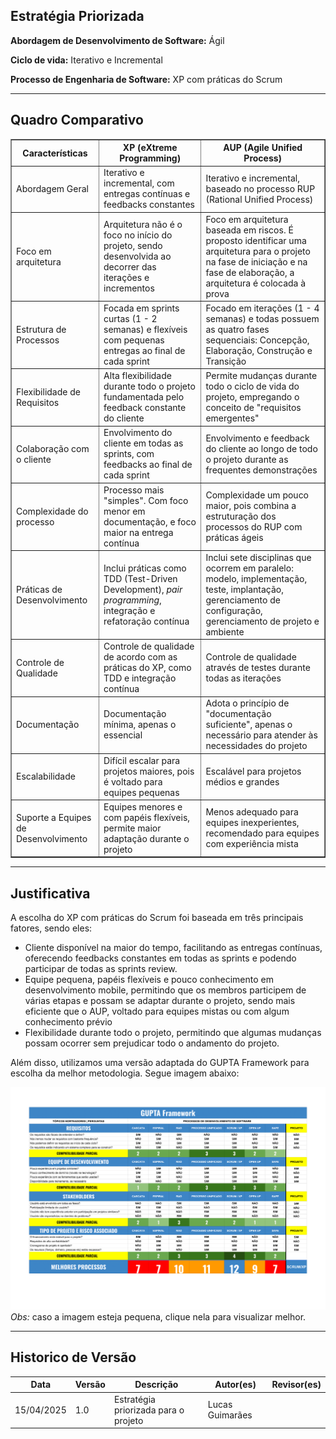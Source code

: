 ## Estratégia Priorizada

**Abordagem de Desenvolvimento de Software:** Ágil

**Ciclo de vida:** Iterativo e Incremental 

**Processo de Engenharia de Software:** XP com práticas do Scrum

---
## Quadro Comparativo 

<table border="1" cellspacing="0" cellpadding="4">
  <thead>
    <tr>
      <th style="text-align: center;">Características</th>
      <th style="text-align: center;">XP (eXtreme Programming)</th>
      <th style="text-align: center;">AUP (Agile Unified Process)</th>
    </tr>
  </thead>
  <tbody>
    <tr>
      <td>Abordagem Geral</td>
      <td>Iterativo e incremental, com entregas contínuas e feedbacks constantes</td>
      <td>Iterativo e incremental, baseado no processo RUP (Rational Unified Process)</td>
    </tr>
    <tr>
      <td>Foco em arquitetura</td>
      <td>Arquitetura não é o foco no início do projeto, sendo desenvolvida ao decorrer das iterações e incrementos</td>
      <td>Foco em arquitetura baseada em riscos. É proposto identificar uma arquitetura para o projeto na fase de iniciação e na fase de elaboração, a arquitetura é colocada à prova</td>
    </tr>
    <tr>
      <td>Estrutura de Processos</td>
      <td>Focada em sprints curtas (1 - 2 semanas) e flexíveis com pequenas entregas ao final de cada sprint</td>
      <td>Focado em iterações (1 - 4 semanas) e todas possuem as quatro fases sequenciais: Concepção, Elaboração, Construção e Transição</td>
    </tr>
    <tr>
      <td>Flexibilidade de Requisitos</td>
      <td>Alta flexibilidade durante todo o projeto fundamentada pelo feedback constante do cliente</td>
      <td>Permite mudanças durante todo o ciclo de vida do projeto, empregando o conceito de "requisitos emergentes"</td>
    </tr>
    <tr>
      <td>Colaboração com o cliente</td>
      <td>Envolvimento do cliente em todas as sprints, com feedbacks ao final de cada sprint</td>
      <td>Envolvimento e feedback do cliente ao longo de todo o projeto durante as frequentes demonstrações</td>
    </tr>
    <tr>
      <td>Complexidade do processo</td>
      <td>Processo mais "simples". Com foco menor em documentação, e foco maior na entrega contínua</td>
      <td>Complexidade um pouco maior, pois combina a estruturação dos processos do RUP com práticas ágeis</td>
    </tr>
    <tr>
      <td>Práticas de Desenvolvimento</td>
      <td>Inclui práticas como TDD (Test-Driven Development), <em>pair programming</em>, integração e refatoração contínua</td>
      <td>Inclui sete disciplinas que ocorrem em paralelo: modelo, implementação, teste, implantação, gerenciamento de configuração, gerenciamento de projeto e ambiente</td>
    </tr>
    <tr>
      <td>Controle de Qualidade</td>
      <td>Controle de qualidade de acordo com as práticas do XP, como TDD e integração contínua</td>
      <td>Controle de qualidade através de testes durante todas as iterações</td>
    </tr>
    <tr>
      <td>Documentação</td>
      <td>Documentação mínima, apenas o essencial</td>
      <td>Adota o princípio de "documentação suficiente", apenas o necessário para atender às necessidades do projeto</td>
    </tr>
    <tr>
      <td>Escalabilidade</td>
      <td>Difícil escalar para projetos maiores, pois é voltado para equipes pequenas</td>
      <td>Escalável para projetos médios e grandes</td>
    </tr>
    <tr>
      <td>Suporte a Equipes de Desenvolvimento</td>
      <td>Equipes menores e com papéis flexíveis, permite maior adaptação durante o projeto</td>
      <td>Menos adequado para equipes inexperientes, recomendado para equipes com experiência mista</td>
    </tr>
  </tbody>
</table>

---
## Justificativa 

A escolha do XP com práticas do Scrum foi baseada em três principais fatores, sendo eles:

- Cliente disponível na maior do tempo, facilitando as entregas contínuas, oferecendo feedbacks constantes em todas as sprints e podendo participar de todas as sprints review.
- Equipe pequena, papéis flexíveis e pouco conhecimento em desenvolvimento mobile, permitindo que os membros participem de várias etapas e possam se adaptar durante o projeto, sendo mais eficiente que o AUP, voltado para equipes mistas ou com algum conhecimento prévio
- Flexibilidade durante todo o projeto, permitindo que algumas mudanças possam ocorrer sem prejudicar todo o andamento do projeto.

Além disso, utilizamos uma versão adaptada do GUPTA Framework para escolha da melhor metodologia. Segue imagem abaixo:

[![GUPTA Framework](../assets/images/GUPTA.png)](../assets/images/GUPTA.png) *Obs:* caso a imagem esteja pequena, clique nela para visualizar melhor.

---
## Historico de Versão
Data     | Versão | Descrição | Autor(es) | Revisor(es)
-------- | ------ | --------- | ----- | ---------
15/04/2025 | 1.0 | Estratégia priorizada para o projeto| Lucas Guimarães |